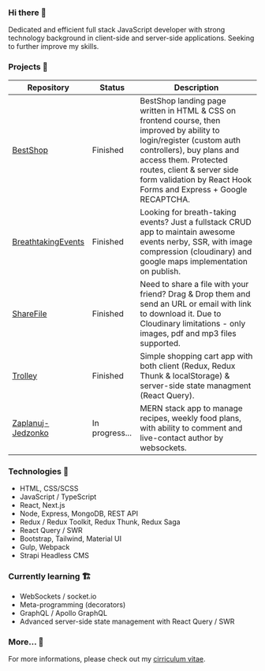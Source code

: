 ### Hi there 👋

Dedicated and efficient full stack JavaScript developer with strong technology background in client-side and server-side applications. Seeking to further improve my skills.


### Projects :bricks:

| Repository  | Status        |     Description   |
| ----------- | ----------- | -----------       |
| [BestShop](https://github.com/krutulkamil/BestShop)      | Finished       |   BestShop landing page written in HTML & CSS on frontend course, then improved by ability to login/register (custom auth controllers), buy plans and access them. Protected routes, client & server side form validation by React Hook Forms and Express + Google RECAPTCHA.  |
| [BreathtakingEvents](https://github.com/krutulkamil/bt-events)   | Finished        |  Looking for breath-taking events? Just a fullstack CRUD app to maintain awesome events nerby, SSR, with image compression (cloudinary) and google maps implementation on publish.                 |
| [ShareFile](https://github.com/krutulkamil/sharefile)   | Finished        |  Need to share a file with your friend? Drag & Drop them and send an URL or email with link to download it. Due to Cloudinary limitations - only images, pdf and mp3 files supported.                 |
| [Trolley](https://github.com/krutulkamil/trolley)   | Finished        | Simple shopping cart app with both client (Redux, Redux Thunk & localStorage) & server-side state managment (React Query).        |
| [Zaplanuj-Jedzonko](https://github.com/krutulkamil/zaplanuj-jedzonko)   | In progress...        | MERN stack app to manage recipes, weekly food plans, with ability to comment and live-contact author by websockets.         |

### Technologies :rocket:

- HTML, CSS/SCSS
- JavaScript / TypeScript
- React, Next.js
- Node, Express, MongoDB, REST API
- Redux / Redux Toolkit, Redux Thunk, Redux Saga 
- React Query / SWR
- Bootstrap, Tailwind, Material UI
- Gulp, Webpack
- Strapi Headless CMS

### Currently learning :building_construction:

- WebSockets / socket.io
- Meta-programming (decorators)
- GraphQL / Apollo GraphQL
- Advanced server-side state management with React Query / SWR

### More... :thread:

For more informations, please check out my [cirriculum vitae](https://github.com/krutulkamil/krutulkamil/blob/main/Kamil_Krutul_CV.pdf).
<!--
**krutulkamil/krutulkamil** is a ✨ _special_ ✨ repository because its `README.md` (this file) appears on your GitHub profile.

Here are some ideas to get you started:

- 🔭 I’m currently working on ...
- 🌱 I’m currently learning ...
- 👯 I’m looking to collaborate on ...
- 🤔 I’m looking for help with ...
- 💬 Ask me about ...
- 📫 How to reach me: ...
- 😄 Pronouns: ...
- ⚡ Fun fact: ...
-->

